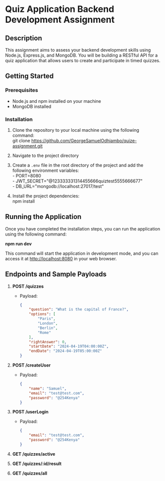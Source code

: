 # Quiz Application Backend Development Assignment

## Description

This assignment aims to assess your backend development skills using Node.js, Express.js, and MongoDB. You will be building a RESTful API for a quiz application that allows users to create and participate in timed quizzes.

## Getting Started

### Prerequisites

- Node.js and npm installed on your machine
- MongoDB installed

### Installation

1. Clone the repository to your local machine using the following command:<br>git clone https://github.com/GeorgeSamuelOdhiambo/quize-assignment.git

2. Navigate to the project directory

3. Create a `.env` file in the root directory of the project and add the following environment variables:<br> - PORT=8080<br> - JWT_SECRET="@123333331314455666quiztest5555666677"<br> - DB_URL="mongodb://localhost:27017/test"


4. Install the project dependencies:<br>npm install

## Running the Application

Once you have completed the installation steps, you can run the application using the following command:<br>

<b>npm run dev</b>

This command will start the application in development mode, and you can access it at [http://localhost:8080](http://localhost:8080) in your web browser.

## Endpoints and Sample Payloads

1. **POST /quizzes**
   - Payload:
     ```json
     {
         "question": "What is the capital of France?",
         "options": [
             "Paris",
             "London",
             "Berlin",
             "Rome"
         ],
         "rightAnswer": 0,
         "startDate": "2024-04-19T04:00:00Z",
         "endDate": "2024-04-19T05:00:00Z"
     }
     ```

2. **POST /createUser**
   - Payload:
     ```json
     {
         "name": "Samuel",
         "email": "test@test.com",
         "password": "@254Kenya"
     }
     ```

3. **POST /userLogin**
   - Payload:
     ```json
     {
         "email": "test@test.com",
         "password": "@254Kenya"
     }
     ```

4. **GET /quizzes/active**

5. **GET /quizzes/:id/result**

6. **GET /quizzes/all**